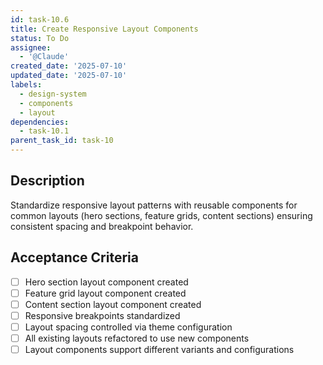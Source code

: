 ```yaml
---
id: task-10.6
title: Create Responsive Layout Components
status: To Do
assignee:
  - '@Claude'
created_date: '2025-07-10'
updated_date: '2025-07-10'
labels:
  - design-system
  - components
  - layout
dependencies:
  - task-10.1
parent_task_id: task-10
---
```


## Description

Standardize responsive layout patterns with reusable components for common layouts (hero sections, feature grids, content sections) ensuring consistent spacing and breakpoint behavior.

## Acceptance Criteria

- [ ] Hero section layout component created
- [ ] Feature grid layout component created
- [ ] Content section layout component created
- [ ] Responsive breakpoints standardized
- [ ] Layout spacing controlled via theme configuration
- [ ] All existing layouts refactored to use new components
- [ ] Layout components support different variants and configurations

